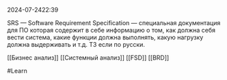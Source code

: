  2024-07-2422:39

SRS — Software Requirement Specification — специальная документация для ПО которая содержит в себе информацию о том, как должна себя вести система, какие функции должна выполнять, какую нагрузку должна выдерживать и т.д. ТЗ если по русски.

[[Бизнес анализ]]
[[Системный анализ]]
[[FSD]]
[[BRD]]

#Learn